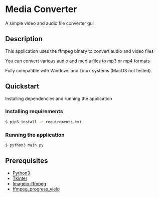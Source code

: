 # Media Converter
A simple video and audio file converter gui

## Description
This application uses the ffmpeg binary to convert audio and video files

You can convert various audio and media files to mp3 or mp4 formats

Fully compatible with Windows and Linux systems (MacOS not tested).

## Quickstart
Installing dependencies and running the application

### Installing requirements
```bash
$ pip3 install -r requirements.txt
```

### Running the application
```bash
$ python3 main.py
```

## Prerequisites
* [Python3](https://www.python.org)
* [Tkinter](https://docs.python.org/3/library/tkinter.html)
* [Imageio-ffmpeg](https://github.com/imageio/imageio-ffmpeg)
* [ffmpeg_progress_yield](https://github.com/slhck/ffmpeg-progress-yield)

